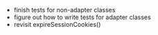 - finish tests for non-adapter classes
- figure out how to write tests for adapter classes
- revisit expireSessionCookies()
